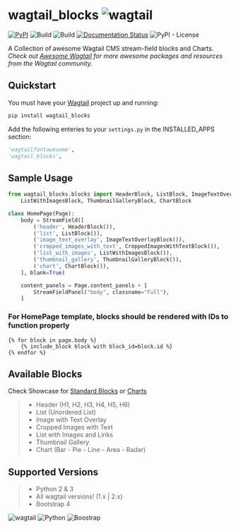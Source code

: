 # wagtail_blocks ![wagtail](https://img.shields.io/badge/CMS-Wagtail-green.svg)
[![PyPI](https://img.shields.io/pypi/v/wagtail-blocks.svg)](https://pypi.python.org/pypi/wagtail-blocks) ![Build](https://travis-ci.org/ibrahimawadhamid/wagtail_blocks.svg?branch=master) ![Build](https://img.shields.io/pypi/status/wagtail-blocks.svg) [![Documentation Status](https://readthedocs.org/projects/wagtail-blocks/badge/?version=latest)](https://wagtail-blocks.readthedocs.io/en/latest/?badge=latest) ![PyPI - License](https://img.shields.io/pypi/l/wagtail-blocks.svg)

A Collection of awesome Wagtail CMS stream-field blocks and Charts.
*Check out [Awesome Wagtail](https://github.com/springload/awesome-wagtail) for more awesome packages and resources from the Wagtail community.*

## Quickstart

You must have your [Wagtail](https://wagtail.io/) project up and running:

```sh
pip install wagtail_blocks
```
Add the following enteries to your `settings.py` in the INSTALLED_APPS section:

```python
'wagtailfontawesome',
'wagtail_blocks',
```

## Sample Usage
```python
from wagtail_blocks.blocks import HeaderBlock, ListBlock, ImageTextOverlayBlock, CroppedImagesWithTextBlock, \
    ListWithImagesBlock, ThumbnailGalleryBlock, ChartBlock

class HomePage(Page):
    body = StreamField([
        ('header', HeaderBlock()),
        ('list', ListBlock()),
        ('image_text_overlay', ImageTextOverlayBlock()),
        ('cropped_images_with_text', CroppedImagesWithTextBlock()),
        ('list_with_images', ListWithImagesBlock()),
        ('thumbnail_gallery', ThumbnailGalleryBlock()),
        ('chart', ChartBlock()),
    ], blank=True)

    content_panels = Page.content_panels + [
        StreamFieldPanel("body", classname="Full"),
    ]

```
### For HomePage template, blocks should be rendered with IDs to function properly
```
{% for block in page.body %}
    {% include_block block with block_id=block.id %}
{% endfor %}
```

## Available Blocks
Check Showcase for [Standard Blocks](https://wagtail-blocks.readthedocs.io/en/latest/showcase/standard-blocks/) or [Charts](https://wagtail-blocks.readthedocs.io/en/latest/showcase/charts/) 
> - Header (H1, H2, H3, H4, H5, H6)
> - List (Unordered List)
> - Image with Text Overlay
> - Cropped Images with Text
> - List with Images and Links
> - Thumbnail Gallery
> - Chart (Bar - Pie - Line - Area - Radar)

## Supported Versions
> - Python 2 & 3
> - All wagtail versions! (1.x | 2.x)
> - Bootstrap 4

![wagtail](https://img.shields.io/badge/Wagtail-1.x|2.x-green.svg) ![Python](https://img.shields.io/pypi/pyversions/wagtail-blocks.svg) ![Boostrap](https://img.shields.io/badge/Bootstrap-4.3-blue.svg)
